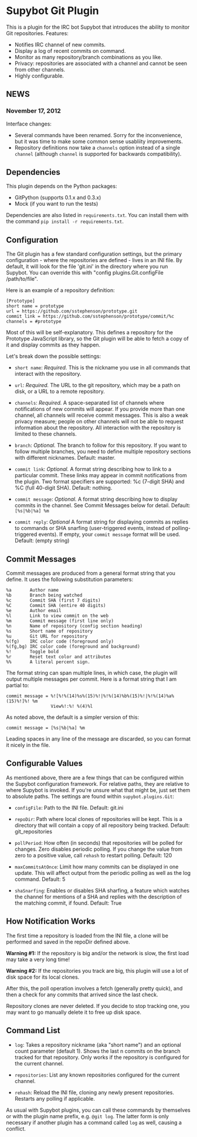 Supybot Git Plugin
==================

This is a plugin for the IRC bot Supybot that introduces the ability to
monitor Git repositories.  Features:

* Notifies IRC channel of new commits.
* Display a log of recent commits on command.
* Monitor as many repository/branch combinations as you like.
* Privacy: repositories are associated with a channel and cannot be seen from
  other channels.
* Highly configurable.

NEWS
----

### November 17, 2012

Interface changes:

* Several commands have been renamed.  Sorry for the inconvenience, but it was
  time to make some common sense usabliity improvements.
* Repository definitions now take a `channels` option instead of a single
  `channel` (although `channel` is supported for backwards compatibility).

Dependencies
------------

This plugin depends on the Python packages:

* GitPython (supports 0.1.x and 0.3.x)
* Mock (if you want to run the tests)

Dependencies are also listed in `requirements.txt`.  You can install them with
the command `pip install -r requirements.txt`.

Configuration
-------------

The Git plugin has a few standard configuration settings, but the primary
configuration - where the repositories are defined - lives in an INI file.
By default, it will look for the file 'git.ini' in the directory where you run
Supybot.  You can override this with "config plugins.Git.configFile
/path/to/file".

Here is an example of a repository definition:

    [Prototype]
    short name = prototype
    url = https://github.com/sstephenson/prototype.git
    commit link = https://github.com/sstephenson/prototype/commit/%c
    channels = #prototype

Most of this will be self-explanatory.  This defines a repository for the
Prototype JavaScript library, so the Git plugin will be able to fetch a copy
of it and display commits as they happen.

Let's break down the possible settings:

* `short name`: *Required.* This is the nickname you use in all commands that
  interact with the repository.

* `url`: *Required.* The URL to the git repository, which may be a path on
  disk, or a URL to a remote repository.

* `channels`: *Required.* A space-separated list of channels where
  notifications of new commits will appear.  If you provide more than one
  channel, all channels will receive commit messages.  This is also a weak
  privacy measure; people on other channels will not be able to request
  information about the repository. All interaction with the repository is
  limited to these channels.

* `branch`: *Optional.* The branch to follow for this repository. If you want
  to follow multiple branches, you need to define multiple repository sections
  with different nicknames.  Default: master.

* `commit link`: *Optional.* A format string describing how to link to a
  particular commit. These links may appear in commit notifications from the
  plugin.  Two format specifiers are supported: %c (7-digit SHA) and %C (full
  40-digit SHA).  Default: nothing.

* `commit message`: *Optional.* A format string describing how to display 
  commits in the channel.  See Commit Messages below for detail.  Default:
  `[%s|%b|%a] %m`

* `commit reply`: *Optional* A format string for displaying commits as replies
  to commands or SHA snarfing (user-triggered events, instead of
  polling-triggered events).  If empty, your `commit message` format will be
  used.  Default: (empty string)

Commit Messages
---------------

Commit messages are produced from a general format string that you define.
It uses the following substitution parameters:

    %a       Author name
    %b       Branch being watched
    %c       Commit SHA (first 7 digits)
    %C       Commit SHA (entire 40 digits)
    %e       Author email
    %l       Link to view commit on the web
    %m       Commit message (first line only)
    %n       Name of repository (config section heading)
    %s       Short name of repository
    %u       Git URL for repository
    %(fg)    IRC color code (foreground only)
    %(fg,bg) IRC color code (foreground and background)
    %!       Toggle bold
    %r       Reset text color and attributes
    %%       A literal percent sign.

The format string can span multiple lines, in which case, the plugin will
output multiple messages per commit.  Here is a format string that I am
partial to:

    commit message = %![%!%(14)%s%(15)%!|%!%(14)%b%(15)%!|%!%(14)%a%(15)%!]%! %m
                     View%!:%! %(4)%l

As noted above, the default is a simpler version of this:

    commit message = [%s|%b|%a] %m

Leading spaces in any line of the message are discarded, so you can format it
nicely in the file.

Configurable Values
-------------------

As mentioned above, there are a few things that can be configured within the
Supybot configuration framework.  For relative paths, they are relative to
where Supybot is invoked.  If you're unsure what that might be, just set them
to absolute paths.  The settings are found within `supybot.plugins.Git`:

* `configFile`: Path to the INI file.  Default: git.ini

* `repoDir`: Path where local clones of repositories will be kept.  This is a
  directory that will contain a copy of all repository being tracked.
  Default: git\_repositories

* `pollPeriod`: How often (in seconds) that repositories will be polled for
  changes.  Zero disables periodic polling.  If you change the value from zero
  to a positive value, call `rehash` to restart polling. Default: 120

* `maxCommitsAtOnce`: Limit how many commits can be displayed in one update.
  This will affect output from the periodic polling as well as the log
  command.  Default: 5

* `shaSnarfing`: Enables or disables SHA sharfing, a feature which watches the
  channel for mentions of a SHA and replies with the description of the
  matching commit, if found.  Default: True

How Notification Works
----------------------

The first time a repository is loaded from the INI file, a clone will be
performed and saved in the repoDir defined above.

**Warning #1:** If the repository is big and/or the network is slow, the
first load may take a very long time!

**Warning #2:** If the repositories you track are big, this plugin will use a
lot of disk space for its local clones.

After this, the poll operation involves a fetch (generally pretty quick), and
then a check for any commits that arrived since the last check.

Repository clones are never deleted. If you decide to stop tracking one, you
may want to go manually delete it to free up disk space.

Command List
------------

* `log`: Takes a repository nickname (aka "short name") and an optional
  count parameter (default 1).  Shows the last n commits on the branch tracked
  for that repository.  Only works if the repository is configured for the
  current channel.

* `repositories`: List any known repositories configured for the current
  channel.

* `rehash`: Reload the INI file, cloning any newly present repositories.
  Restarts any polling if applicable.

As usual with Supybot plugins, you can call these commands by themselves or
with the plugin name prefix, e.g. `@git log`.  The latter form is only
necessary if another plugin has a command called `log` as well, causing a
conflict.
